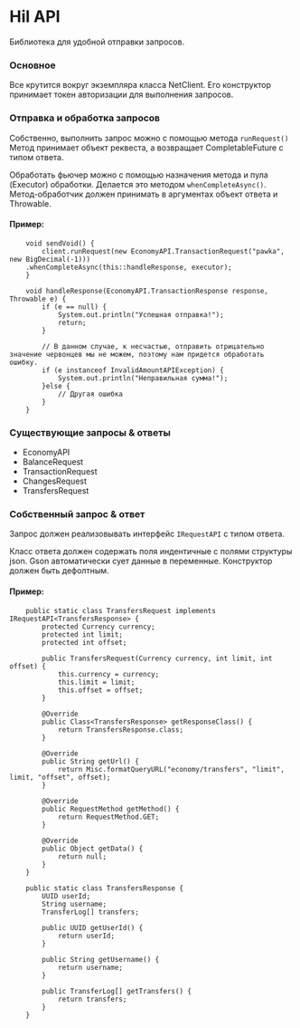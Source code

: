 # Hil API

Библиотека для удобной отправки запросов.

### Основное

Все крутится вокруг экземпляра класса NetClient. Его конструктор принимает токен авторизации для выполнения запросов.

### Отправка и обработка запросов
Собственно, выполнить запрос можно с помощью метода `runRequest()`
Метод принимает объект реквеста, а возвращает CompletableFuture с типом ответа.

Обработать фьючер можно с помощью назначения метода и пула (Executor) обработки. Делается это методом `whenCompleteAsync()`. Метод-обработчик должен принимать в аргументах объект ответа и Throwable.

#### Пример:
        void sendVoid() {
            client.runRequest(new EconomyAPI.TransactionRequest("pawka", new BigDecimal(-1)))
		.whenCompleteAsync(this::handleResponse, executor);
        }
    
        void handleResponse(EconomyAPI.TransactionResponse response, Throwable e) {
            if (e == null) {
                System.out.println("Успешная отправка!");
                return;
            }
    
            // В данном случае, к несчастью, отправить отрицательно значение червонцев мы не можем, поэтому нам придется обработать ошибку.
            if (e instanceof InvalidAmountAPIException) {
                System.out.println("Неправильная сумма!");
            }else {
                // Другая ошибка
            }
        }

### Существующие запросы & ответы
- EconomyAPI
 - BalanceRequest
 - TransactionRequest
 - ChangesRequest
 - TransfersRequest
 
### Собственный запрос & ответ

Запрос должен реализовывать интерфейс `IRequestAPI` с типом ответа.

Класс ответа должен содержать поля индентичные с полями структуры json. Gson автоматически сует данные в переменные. Конструктор должен быть дефолтным.

#### Пример:
        public static class TransfersRequest implements IRequestAPI<TransfersResponse> {
            protected Currency currency;
            protected int limit;
            protected int offset;
    
            public TransfersRequest(Currency currency, int limit, int offset) {
                this.currency = currency;
                this.limit = limit;
                this.offset = offset;
            }
    
            @Override
            public Class<TransfersResponse> getResponseClass() {
                return TransfersResponse.class;
            }
    
            @Override
            public String getUrl() {
                return Misc.formatQueryURL("economy/transfers", "limit", limit, "offset", offset);
            }
    
            @Override
            public RequestMethod getMethod() {
                return RequestMethod.GET;
            }
    
            @Override
            public Object getData() {
                return null;
            }
        }
    
        public static class TransfersResponse {
            UUID userId;
            String username;
            TransferLog[] transfers;
    
            public UUID getUserId() {
                return userId;
            }
    
            public String getUsername() {
                return username;
            }
    
            public TransferLog[] getTransfers() {
                return transfers;
            }
        }